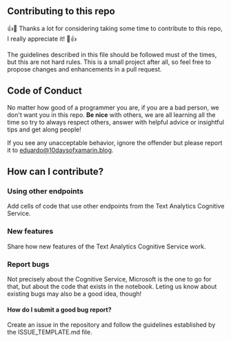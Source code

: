 ## Contributing to this repo
:+1::tada: Thanks a lot for considering taking some time to contribute to this repo, I really appreciate it! :tada::+1:

The guidelines described in this file should be followed must of the times, but this are not hard rules. This is a
small project after all, so feel free to propose changes and enhancements in a pull request.

## Code of Conduct
No matter how good of a programmer you are, if you are a bad person, we don't want you in this repo. __Be nice__ with others,
we are all learning all the time so try to always respect others, answer with helpful advice or insightful tips and get along people!

If you see any unacceptable behavior, ignore the offender but please report it to [eduardo@10daysofxamarin.blog](mailto:eduardo@10daysofxamarin.blog).

## How can I contribute?

### Using other endpoints

Add cells of code that use other endpoints from the Text Analytics Cognitive Service.

### New features

Share how new features of the Text Analytics Cognitive Service work.

### Report bugs

Not precisely about the Cognitive Service, Microsoft is the one to go for that, but about the code that exists in the notebook.
Leting us know about existing bugs may also be a good idea, though!

#### How do I submit a good bug report?

Create an issue in the repository and follow the guidelines established by the ISSUE_TEMPLATE.md file.
